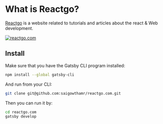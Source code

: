 # What is Reactgo?

[Reactgo](https://reactgo.com) is a website related to  tutorials and articles about the react & Web development.


[![reactgo.com](https://i.imgur.com/Yq2xuba.png)](https://reactgo.com)

## Install

Make sure that you have the Gatsby CLI program installed:

```sh
npm install --global gatsby-cli
```

And run from your CLI:

```sh
git clone git@github.com:saigowthamr/reactgo.com.git
```

Then you can run it by:

```sh
cd reactgo.com
gatsby develop
```
